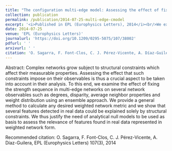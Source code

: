 ```yaml
---
title: "The configuration multi-edge model: Assessing the effect of fixing node strengths on weighted network magnitudes"
collection: publication
permalink: /publication/2014-07-25-multi-edge-cmodel
excerpt: '<i>Published in EPL (Europhysics Letters), 2014</i><br/>We examine the effect of fixing the strength sequence in multi-edge networks on several network observables such as degrees, disparity, average neighbor properties and weight distribution using an ensemble approach.'
date: 2014-07-25
venue: 'EPL (Europhysics Letters)'
journalurl: 'https://doi.org/10.1209/0295-5075/107/38002'
pdfurl: ' '
arxivurl: ' '
citation: 'O. Sagarra, F. Font-Clos, C. J. Pérez-Vicente, A. Díaz-Guilera, EPL (Europhysics Letters) 107(3), 2014'
---
```

Abstract: Complex networks grow subject to structural constraints which affect their measurable properties. Assessing the effect that such constraints impose on their observables is thus a crucial aspect to be taken into account in their analysis. To this end, we examine the effect of fixing the strength sequence in multi-edge networks on several network observables such as degrees, disparity, average neighbor properties and weight distribution using an ensemble approach. We provide a general method to calculate any desired weighted network metric and we show that several features detected in real data could be explained solely by structural constraints. We thus justify the need of analytical null models to be used as basis to assess the relevance of features found in real data represented in weighted network form.

 Recommended citation: O. Sagarra, F. Font-Clos, C. J. Pérez-Vicente, A. Díaz-Guilera, EPL (Europhysics Letters) 107(3), 2014